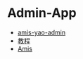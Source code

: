 # Admin-App

- [amis-yao-admin](amis-yao-admin.md)
- [教程](%E6%95%99%E7%A8%8B/index)
- [Amis](Amis/index)
